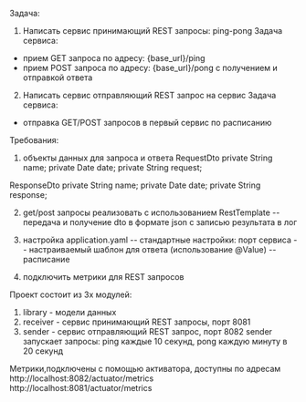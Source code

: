 Задача:
1. Написать сервис принимающий REST запросы: ping-pong
Задача сервиса:
- прием GET запроса по адресу:   {base_url}/ping
- прием POST запроса по адресу: {base_url}/pong с получением и отправкой ответа

2. Написать сервис отправляющий REST запрос на сервис
Задача сервиса:
- отправка GET/POST запросов в первый сервис по расписанию

Требования:
1. объекты данных для запроса и ответа
RequestDto
private String name;
private Date date;
private String request; 

ResponseDto
private String name;
private Date date;
private String response;

2. get/post запросы  реализовать с использованием RestTemplate
-- передача и получение dto в формате json с записью результата в лог

3. настройка application.yaml
-- стандартные настройки: порт сервиса
-- настраиваемый шаблон для ответа (использование @Value)
-- расписание

4. подключить метрики для REST запросов



Проект состоит из 3х модулей:
1) library - модели данных
2) receiver - сервис принимающий REST запросы, порт 8081
3) sender - сервис отправляющий REST запрос, порт 8082
  sender запускает запросы: ping каждые 10 секунд, pong каждую минуту в 20 секунд

Метрики,подключены с помощью активатора, доступны по адресам http://localhost:8082/actuator/metrics http://localhost:8081/actuator/metrics
